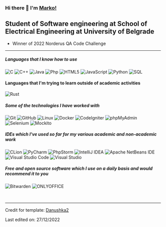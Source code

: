 ### Hi there 👋 I'm [Marko!](https://github.com/remaxsrb)


## Student of Software engineering at School of Electrical Engineering at University of Belgrade

- Winner of 2022 Norderus QA Code Challenge

---

##### Languages that I know how to use

![C](https://img.shields.io/badge/-C-222222?style=flat&logo=c)
![C++](https://img.shields.io/badge/-C++-222222?style=flat&logo=c%2B%2B)
![Java](https://img.shields.io/badge/-Java-222222?style=flat&logo=java)
![Php](https://img.shields.io/badge/-Php-222222?style=flat&logo=Php)
![HTML5](https://img.shields.io/badge/-HTML5-222222?style=flat&logo=html5)
![JavaScript](https://img.shields.io/badge/-JavaScript-222222?style=flat&logo=javascript)
![Python](https://img.shields.io/badge/-Python-222222?style=flat&logo=python)
![SQL](https://img.shields.io/badge/-SQL-222222?style=flat&logo=mysql)

#### Languages that I'm trying to learn outside of academic activities

![Rust](https://img.shields.io/badge/-Rust-222222?style=flat&logo=Rust)

##### Some of the technologies I have worked with

![Git](https://img.shields.io/badge/-Git-222222?style=flat&logo=git&logoColor=F05032)
![GitHub](https://img.shields.io/badge/-GitHub-222222?style=flat&logo=github&logoColor=181717)
![Linux](https://img.shields.io/badge/-Linux-222222?style=flat&logo=linux&logoColor=FCC624)
![Docker](https://img.shields.io/badge/-Docker-222222?style=flat-square&logo=docker)
![CodeIgniter](https://img.shields.io/badge/-CodeIgniter-222222?style=flat-square&logo=CodeIgniter)
![phpMyAdmin](https://img.shields.io/badge/-phpMyAdmin-222222?style=flat-square&logo=phpMyAdmin)
![Selenium](https://img.shields.io/badge/-Selenium-222222?style=flat-square&logo=Selenium)
![Mockito](https://img.shields.io/badge/-Mockito-222222?style=flat-square&logo=Mockito)

##### IDEs which I've used so far for my various academic and non-academic work

![CLion](https://img.shields.io/badge/-CLion-222222?style=flat-square&logo=CLion)
![PyCharm](https://img.shields.io/badge/-PyCharm-222222?style=flat-square&logo=PyCharm)
![PhpStorm](https://img.shields.io/badge/-PhpStorm-222222?style=flat-square&logo=PhpStorm)
![IntelliJ IDEA](https://img.shields.io/badge/-IntelliJ%20IDEA-222222?style=flat-square&logo=IntelliJ%20IDEA)
![Apache NetBeans IDE](https://img.shields.io/badge/-Apache%20NetBeans%20IDE-222222?style=flat-square&logo=Apache%20NetBeans%20IDE)
![Visual Studio Code](https://img.shields.io/badge/-Visual%20Studio%20Code-222222?style=flat-square&logo=Visual%20Studio%20Code)
![Visual Studio](https://img.shields.io/badge/-Visual%20Studio-222222?style=flat-square&logo=Visual%20Studio)

##### Free and open source software which I use on a daily basis and would recommend it to you

![Bitwarden](https://img.shields.io/badge/-Bitwarden-222222?style=flat-square&logo=Bitwarden)
![ONLYOFFICE](https://img.shields.io/badge/-ONLYOFFICE-222222?style=flat-square&logo=ONLYOFFICE)

<br/>


---

Credit for template: [Danushka2](https://github.com/Danushka2)

Last edited on: 27/12/2022
